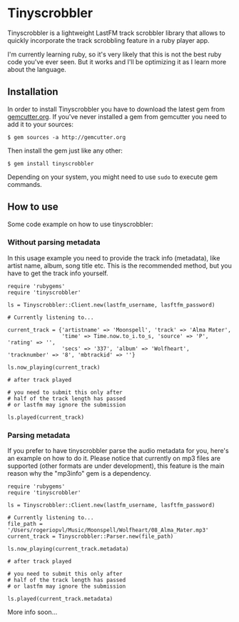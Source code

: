 # Tinyscrobbler

Tinyscrobbler is a lightweight LastFM track scrobbler library that allows to quickly incorporate the track scrobbling feature in a ruby player app.

I'm currently learning ruby, so it's very likely that this is not the best ruby code you've ever seen. But it works and I'll be optimizing it as I learn more about the language.

## Installation

In order to install Tinyscrobbler you have to download the latest gem from [gemcutter.org](http://gemcutter.org). If you've never installed a gem from gemcutter you need to add it to your sources:

	$ gem sources -a http://gemcutter.org

Then install the gem just like any other:

	$ gem install tinyscrobbler

Depending on your system, you might need to use `sudo` to execute gem commands.

## How to use

Some code example on how to use tinyscrobbler:

### Without parsing metadata

In this usage example you need to provide the track info (metadata), like artist name, album, song title etc. This is the recommended method, but you have to get the track info yourself.


	require 'rubygems'
	require 'tinyscrobbler'

	ls = Tinyscrobbler::Client.new(lastfm_username, lasftfm_password)

	# Currently listening to...

	current_track = {'artistname' => 'Moonspell', 'track' => 'Alma Mater',
	                 'time' => Time.now.to_i.to_s, 'source' => 'P', 'rating' => '',
	                 'secs' => '337', 'album' => 'Wolfheart', 'tracknumber' => '8', 'mbtrackid' => ''}

	ls.now_playing(current_track)

	# after track played
	
	# you need to submit this only after
	# half of the track length has passed
	# or lastfm may ignore the submission
	
	ls.played(current_track)

### Parsing metadata

If you prefer to have tinyscrobbler parse the audio metadata for you, here's an example on how to do it.
Please notice that currently on mp3 files are supported (other formats are under development), this feature is the main reason why the "mp3info" gem is a dependency.

	require 'rubygems'
	require 'tinyscrobbler'
	
	ls = Tinyscrobbler::Client.new(lastfm_username, lasftfm_password)

	# Currently listening to...
	file_path = '/Users/rogeriopvl/Music/Moonspell/Wolfheart/08_Alma_Mater.mp3'
	current_track = Tinyscrobbler::Parser.new(file_path)
	
	ls.now_playing(current_track.metadata)
	
	# after track played
	
	# you need to submit this only after
	# half of the track length has passed
	# or lastfm may ignore the submission
	
	ls.played(current_track.metadata)
	

More info soon...
